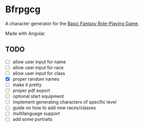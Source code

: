 # Bfrpgcg

A character generator for the [Basic Fantasy Role-Playing Game](https://basicfantasy.org).

Made with Angular.

## TODO
- [ ] allow user input for name  
- [ ] allow user input for race  
- [ ] allow user input for class  
- [x] proper random names  
- [ ] make it pretty  
- [ ] proper pdf export  
- [ ] optional start equipment  
- [ ] implement generating characters of specific level
- [ ] guide on how to add new races/classes  
- [ ] multilanguage support  
- [ ] add some portraits